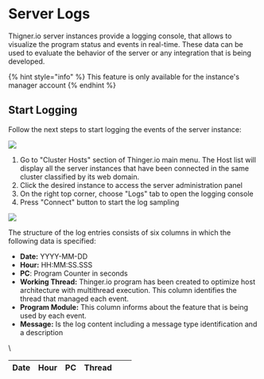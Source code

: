 # Server Logs

Thigner.io server instances provide a logging console, that allows to visualize the program status and events in real-time. These data can be used to evaluate the behavior of the server or any integration that is being developed.&#x20;

{% hint style="info" %}
This feature is only available for the instance's manager account&#x20;
{% endhint %}

## Start Logging

Follow the next steps to start logging the events of the server instance:

![](<../../.gitbook/assets/image (410).png>)

1. Go to "Cluster Hosts" section of Thinger.io main menu. The Host list will display all the server instances that have been connected in the same cluster classified by its web domain.&#x20;
2. Click the desired instance to access the server administration panel&#x20;
3. On the right top corner, choose "Logs" tab to open the logging console
4. Press "Connect" button to start the log sampling

![](<../../.gitbook/assets/image (570).png>)

The structure of the log entries consists of six columns in which the following data is specified:

* **Date:** YYYY-MM-DD
* **Hour:** HH:MM:SS.SSS
* **PC**: Program Counter in seconds
* **Working Thread:** Thinger.io program has been created to optimize host architecture with multithread execution. This column identifies the thread that managed each event.
* **Program Module:** This column informs about the feature that is being used by each event.
* **Message:** Is the log content including a message type identification and a description

\


| Date | Hour | PC | Thread |   |   |
| ---- | ---- | -- | ------ | - | - |
